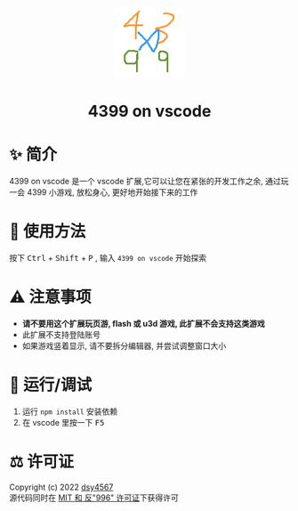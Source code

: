 <p align="center">
<img src="icon.png" />
<h1 align="center">4399 on vscode</h1>
</p>

# ✨ 简介

4399 on vscode 是一个 vscode 扩展,它可以让您在紧张的开发工作之余, 通过玩一会 4399 小游戏, 放松身心, 更好地开始接下来的工作

# 🔨 使用方法

按下 <kbd>Ctrl</kbd> + <kbd>Shift</kbd> + <kbd>P</kbd>
, 输入 `4399 on vscode` 开始探索

# ⚠️ 注意事项

-   **请不要用这个扩展玩页游, flash 或 u3d 游戏, 此扩展不会支持这类游戏**
-   此扩展不支持登陆账号
-   如果游戏竖着显示, 请不要拆分编辑器, 并尝试调整窗口大小

# 💊 运行/调试

1. 运行 `npm install` 安装依赖
2. 在 vscode 里按一下 <kbd>F5</kbd>

# ⚖️ 许可证

Copyright (c) 2022 [dsy4567](https://github.com/dsy4567/)  
源代码同时在 [MIT 和 反"996" 许可证](LICENSE)下获得许可
